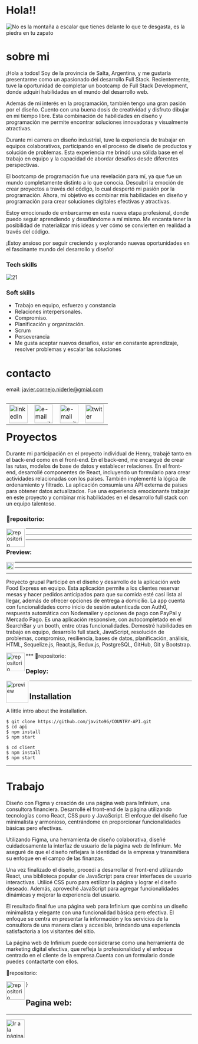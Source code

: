 # Hola!!
![No es la montaña a escalar que tienes delante lo que te desgasta, es la piedra en tu zapato](https://user-images.githubusercontent.com/94643515/205610185-0a9a7131-2d42-43d8-96a4-e34a36e92e61.gif)
# sobre mi
¡Hola a todos! Soy de la provincia de Salta, Argentina, y me gustaría presentarme como un apasionado del desarrollo Full Stack. Recientemente, tuve la oportunidad de completar un bootcamp de Full Stack Development, donde adquirí habilidades en el mundo del desarrollo web.

Además de mi interés en la programación, también tengo una gran pasión por el diseño. Cuento con una buena dosis de creatividad y disfruto dibujar en mi tiempo libre. Esta combinación de habilidades en diseño y programación me permite encontrar soluciones innovadoras y visualmente atractivas.

Durante mi carrera en diseño industrial, tuve la experiencia de trabajar en equipos colaborativos, participando en el proceso de diseño de productos y solución de problemas. Esta experiencia me brindó una sólida base en el trabajo en equipo y la capacidad de abordar desafíos desde diferentes perspectivas.

El bootcamp de programación fue una revelación para mí, ya que fue un mundo completamente distinto a lo que conocía. Descubrí la emoción de crear proyectos a través del código, lo cual despertó mi pasión por la programación. Ahora, mi objetivo es combinar mis habilidades en diseño y programación para crear soluciones digitales efectivas y atractivas.

Estoy emocionado de embarcarme en esta nueva etapa profesional, donde puedo seguir aprendiendo y desafiándome a mí mismo. Me encanta tener la posibilidad de materializar mis ideas y ver cómo se convierten en realidad a través del código.

¡Estoy ansioso por seguir creciendo y explorando nuevas oportunidades en el fascinante mundo del desarrollo y diseño!


### Tech skills

![21](https://user-images.githubusercontent.com/94643515/205609119-d1c2e2ad-e672-4b21-a297-897888e4f7f6.gif)



### Soft skills

- Trabajo en equipo, esfuerzo y constancia
- Relaciones interpersonales.
- Compromiso.
- Planificación y organización.
- Scrum
- Perseverancia
- Me gusta aceptar nuevos desafíos, estar en constante aprendizaje, resolver problemas y escalar las soluciones


# contacto
email: javier.cornejo.niderle@gmial.com
<table align="left"> 
  <td>
<a href="https://www.linkedin.com/in/javiercornejo-developerfullstack/">
  <img align="left" src="https://i.imgur.com/pSEI8t9.png" alt="linkedIn" height="50" width="50" />
</a>
  </td>
  <td>
<a href="mailto:javier.cornejo.niderle@gmial.com">
  <img align= "left" src="https://cdn-icons-png.flaticon.com/512/5968/5968534.png" alt="e-mail gmail" height="50" />
</a>
  </td>
      <td>
<a href="https://www.instagram.com/javiercornejo1/">
  <img align= "left" src="https://upload.wikimedia.org/wikipedia/commons/thumb/e/e7/Instagram_logo_2016.svg/2048px-Instagram_logo_2016.svg.png" alt="e-mail gmail" height="50" />
</a>
  </td>
          <td>
<a href="https://twitter.com/Javit0Cornejo">
  <img align= "left" src="https://es.wikipedia.org/wiki/Twitter#/media/Archivo:Logo_of_Twitter.svg" alt="twiter" height="50" />
</a>
  </td>  
</table>

***
***
____
# Proyectos  
Durante mi participación en el proyecto individual de Henry, trabajé tanto en el back-end como en el front-end. En el back-end, me encargué de crear las rutas, modelos de base de datos y establecer relaciones. En el front-end, desarrollé componentes de React, incluyendo un formulario para crear actividades relacionadas con los países. También implementé la lógica de ordenamiento y filtrado. La aplicación consumía una API externa de países para obtener datos actualizados. Fue una experiencia emocionante trabajar en este proyecto y combinar mis habilidades en el desarrollo full stack con un equipo talentoso.

  
  
### 📁repositorio:
<td>
<a href="https://github.com/javito96/COUNTRY-API">
  <img align= "left" src="https://cdn4.iconfinder.com/data/icons/iconsimple-logotypes/512/github-512.png" alt="repositorio" height="50" />
</a>
 </td>
 
 
 ***
 ***
 ***
  
### Preview: <td>
 <a href="https://www.canva.com/design/DAFT7t9ojKs/JjhoNvGn71n_pC5gkItIZA/view#2">
  <img align= "left" src="https://upload.wikimedia.org/wikipedia/commons/thumb/0/08/Canva_icon_2021.svg/2048px-Canva_icon_2021.svg.png" alt="preview" height="20" />
</a>

 
 
 ***
 ***
 ***
  Proyecto grupal 
 Participé en el diseño y desarrollo de la aplicación web Food Express en equipo. Esta aplicación permite a los clientes reservar mesas y hacer pedidos anticipados para que su comida esté casi lista al llegar, además de ofrecer opciones de entrega a domicilio. La app cuenta con funcionalidades como inicio de sesión autenticada con Auth0, respuesta automática con Nodemailer y opciones de pago con PayPal y Mercado Pago. Es una aplicación responsive, con autocompletado en el SearchBar y un booth, entre otras funcionalidades. Demostré habilidades en trabajo en equipo, desarrollo full stack, JavaScript, resolución de problemas, compromiso, resiliencia, bases de datos, planificación, análisis, HTML, Sequelize.js, React.js, Redux.js, PostgreSQL, GitHub, Git y Bootstrap.

  
  
 </td>
 ***
  📁repositorio:
<td>
<a href="https://github.com/FoodExpressPF">
  <img align= "left" src="https://cdn4.iconfinder.com/data/icons/iconsimple-logotypes/512/github-512.png" alt="repositorio" height="50" />
</a>
 </td>
 
 

### Deploy: <td>
 <a href="https://www.foodexpress.vercel.app/">
  <img align= "left" src="https://encrypted-tbn0.gstatic.com/images?q=tbn:ANd9GcT1xh8kPpdGNbhHijecuyxqm0BXna_l8unKv8WzbL8&s" alt="preview" height="60"  />
</a>
 </td>
 
 
 ____
 
 
 
## Installation

A little intro about the installation. 
```
$ git clone https://github.com/javito96/COUNTRY-API.git
$ cd api
$ npm install
$ npm start
```

```
$ cd client
$ npm install
$ npm start
```
***

 # Trabajo
Diseño con Figma y creación de una página web para Infinium, una consultora financiera. Desarrollé el front-end de la página utilizando tecnologías como React, CSS puro y JavaScript. El enfoque del diseño fue minimalista y armonioso, centrándome en proporcionar funcionalidades básicas pero efectivas.

Utilizando Figma, una herramienta de diseño colaborativa, diseñé cuidadosamente la interfaz de usuario de la página web de Infinium. Me aseguré de que el diseño reflejara la identidad de la empresa y transmitiera su enfoque en el campo de las finanzas.

Una vez finalizado el diseño, procedí a desarrollar el front-end utilizando React, una biblioteca popular de JavaScript para crear interfaces de usuario interactivas. Utilicé CSS puro para estilizar la página y lograr el diseño deseado. Además, aproveché JavaScript para agregar funcionalidades dinámicas y mejorar la experiencia del usuario.

El resultado final fue una página web para Infinium que combina un diseño minimalista y elegante con una funcionalidad básica pero efectiva. El enfoque se centra en presentar la información y los servicios de la consultora de una manera clara y accesible, brindando una experiencia satisfactoria a los visitantes del sitio.

La página web de Infinium puede considerarse como una herramienta de marketing digital efectiva, que refleja la profesionalidad y el enfoque centrado en el cliente de la empresa.Cuenta con un formulario donde puedes contactarte con ellos.
  
   📁repositorio:
   
<td>
<a href="https://github.com/ignacioSola/infinium_web">
  <img align= "left" src="https://cdn4.iconfinder.com/data/icons/iconsimple-logotypes/512/github-512.png" alt="repositorio" height="50" />
</a>
 </td>}
 
 ## Pagina web:
 ____
<a href="https://infiniumanalytics.net/#about">
  <img align="left" src="https://www.pngegg.com/es/png-ifvaw" alt="Ir a la página" height="50" />
</a>
  
